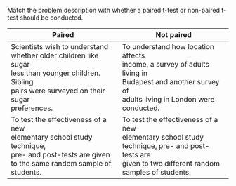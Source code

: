 Match the problem description with whether a paired t-test or non-paired t-test should be conducted.

| Paired                                                                                                                                                          | Not paired                                                                                                                                                   |
| --------------------------------------------------------------------------------------------------------------------------------------------------------------- | ------------------------------------------------------------------------------------------------------------------------------------------------------------ |
| Scientists wish to understand<br>whether older children like sugar<br>less than younger children. Sibling<br>pairs were surveyed on their sugar<br>preferences. | To understand how location affects<br>income, a survey of adults living in<br>Budapest and another survey of<br>adults living in London were<br>conducted.   |
| To test the effectiveness of a new<br>elementary school study technique,<br>pre- and post-tests are given<br>to the same random sample of<br>students.          | To test the effectiveness of a new<br>elementary school study<br>technique, pre- and post-tests are<br>given to two different random<br>samples of students. |
